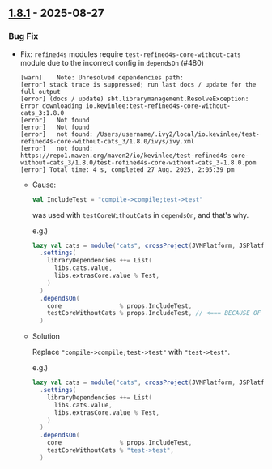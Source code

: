 ## [1.8.1](https://github.com/kevin-lee/refined4s/issues?q=is%3Aissue%20is%3Aclosed%20-label%3Ainvalid%20-label%3Awontfix%20milestone%3Am29) - 2025-08-27

### Bug Fix

* Fix: `refined4s` modules require `test-refined4s-core-without-cats` module due to the incorrect config in `dependsOn` (#480)

  ```
  [warn] 	Note: Unresolved dependencies path:
  [error] stack trace is suppressed; run last docs / update for the full output
  [error] (docs / update) sbt.librarymanagement.ResolveException: Error downloading io.kevinlee:test-refined4s-core-without-cats_3:1.8.0
  [error]   Not found
  [error]   Not found
  [error]   not found: /Users/username/.ivy2/local/io.kevinlee/test-refined4s-core-without-cats_3/1.8.0/ivys/ivy.xml
  [error]   not found: https://repo1.maven.org/maven2/io/kevinlee/test-refined4s-core-without-cats_3/1.8.0/test-refined4s-core-without-cats_3-1.8.0.pom
  [error] Total time: 4 s, completed 27 Aug. 2025, 2:05:39 pm
  ```

  * Cause:
  
    ```sbt
    val IncludeTest = "compile->compile;test->test"
    ```
    was used with `testCoreWithoutCats` in `dependsOn`, and that's why.
    
    e.g.)
    ```sbt
    lazy val cats = module("cats", crossProject(JVMPlatform, JSPlatform, NativePlatform))
      .settings(
        libraryDependencies ++= List(
          libs.cats.value,
          libs.extrasCore.value % Test,
        )
      )
      .dependsOn(
        core                % props.IncludeTest,
        testCoreWithoutCats % props.IncludeTest, // <=== BECAUSE OF THIS
      )
    ```
  
  * Solution
  
    Replace `"compile->compile;test->test"` with `"test->test"`.

    e.g.)
    ```sbt
    lazy val cats = module("cats", crossProject(JVMPlatform, JSPlatform, NativePlatform))
      .settings(
        libraryDependencies ++= List(
          libs.cats.value,
          libs.extrasCore.value % Test,
        )
      )
      .dependsOn(
        core                % props.IncludeTest,
        testCoreWithoutCats % "test->test",
      )
    ```